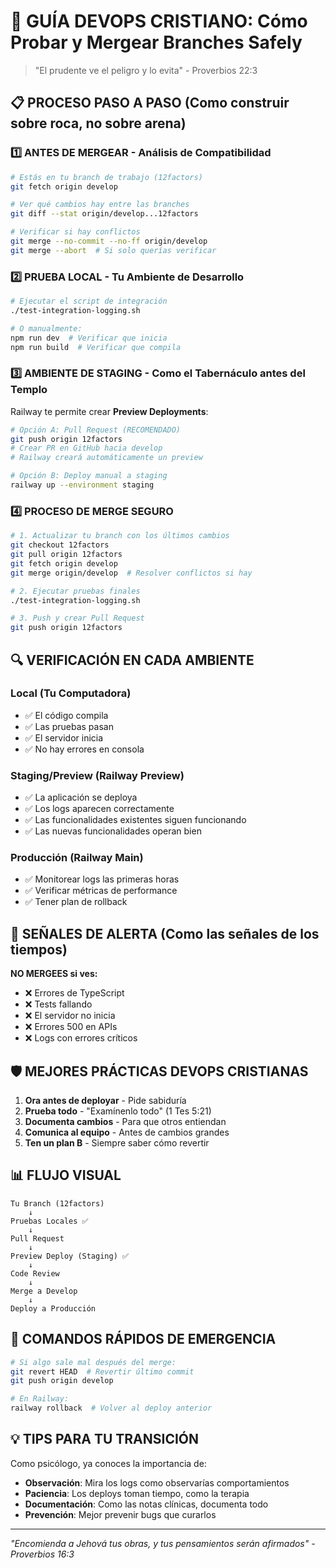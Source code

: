 # 🙏 GUÍA DEVOPS CRISTIANO: Cómo Probar y Mergear Branches Safely

> "El prudente ve el peligro y lo evita" - Proverbios 22:3

## 📋 PROCESO PASO A PASO (Como construir sobre roca, no sobre arena)

### 1️⃣ **ANTES DE MERGEAR - Análisis de Compatibilidad**

```bash
# Estás en tu branch de trabajo (12factors)
git fetch origin develop

# Ver qué cambios hay entre las branches
git diff --stat origin/develop...12factors

# Verificar si hay conflictos
git merge --no-commit --no-ff origin/develop
git merge --abort  # Si solo querías verificar
```

### 2️⃣ **PRUEBA LOCAL - Tu Ambiente de Desarrollo**

```bash
# Ejecutar el script de integración
./test-integration-logging.sh

# O manualmente:
npm run dev  # Verificar que inicia
npm run build  # Verificar que compila
```

### 3️⃣ **AMBIENTE DE STAGING - Como el Tabernáculo antes del Templo**

Railway te permite crear **Preview Deployments**:

```bash
# Opción A: Pull Request (RECOMENDADO)
git push origin 12factors
# Crear PR en GitHub hacia develop
# Railway creará automáticamente un preview

# Opción B: Deploy manual a staging
railway up --environment staging
```

### 4️⃣ **PROCESO DE MERGE SEGURO**

```bash
# 1. Actualizar tu branch con los últimos cambios
git checkout 12factors
git pull origin 12factors
git fetch origin develop
git merge origin/develop  # Resolver conflictos si hay

# 2. Ejecutar pruebas finales
./test-integration-logging.sh

# 3. Push y crear Pull Request
git push origin 12factors
```

## 🔍 VERIFICACIÓN EN CADA AMBIENTE

### **Local (Tu Computadora)**
- ✅ El código compila
- ✅ Las pruebas pasan
- ✅ El servidor inicia
- ✅ No hay errores en consola

### **Staging/Preview (Railway Preview)**
- ✅ La aplicación se deploya
- ✅ Los logs aparecen correctamente
- ✅ Las funcionalidades existentes siguen funcionando
- ✅ Las nuevas funcionalidades operan bien

### **Producción (Railway Main)**
- ✅ Monitorear logs las primeras horas
- ✅ Verificar métricas de performance
- ✅ Tener plan de rollback

## 🚨 SEÑALES DE ALERTA (Como las señales de los tiempos)

**NO MERGEES si ves:**
- ❌ Errores de TypeScript
- ❌ Tests fallando
- ❌ El servidor no inicia
- ❌ Errores 500 en APIs
- ❌ Logs con errores críticos

## 🛡️ MEJORES PRÁCTICAS DEVOPS CRISTIANAS

1. **Ora antes de deployar** - Pide sabiduría
2. **Prueba todo** - "Examínenlo todo" (1 Tes 5:21)
3. **Documenta cambios** - Para que otros entiendan
4. **Comunica al equipo** - Antes de cambios grandes
5. **Ten un plan B** - Siempre saber cómo revertir

## 📊 FLUJO VISUAL

```
Tu Branch (12factors)
    ↓
Pruebas Locales ✅
    ↓
Pull Request
    ↓
Preview Deploy (Staging) ✅
    ↓
Code Review
    ↓
Merge a Develop
    ↓
Deploy a Producción
```

## 🔄 COMANDOS RÁPIDOS DE EMERGENCIA

```bash
# Si algo sale mal después del merge:
git revert HEAD  # Revertir último commit
git push origin develop

# En Railway:
railway rollback  # Volver al deploy anterior
```

## 💡 TIPS PARA TU TRANSICIÓN

Como psicólogo, ya conoces la importancia de:
- **Observación**: Mira los logs como observarías comportamientos
- **Paciencia**: Los deploys toman tiempo, como la terapia
- **Documentación**: Como las notas clínicas, documenta todo
- **Prevención**: Mejor prevenir bugs que curarlos

---

*"Encomienda a Jehová tus obras, y tus pensamientos serán afirmados" - Proverbios 16:3*